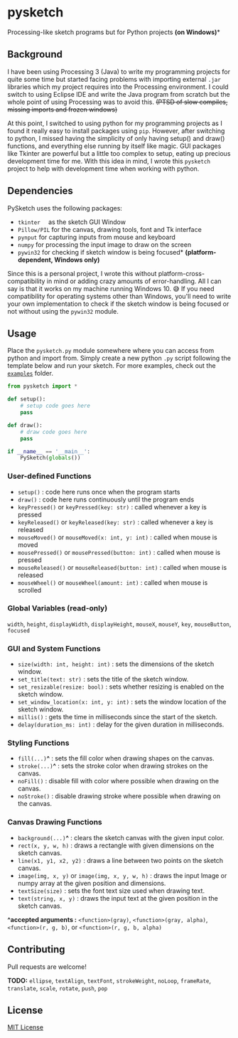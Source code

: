 # pysketch
Processing-like sketch programs but for Python projects **(on Windows)***

## Background
I have been using Processing 3 (Java) to write my programming projects for quite some time but started facing problems with importing external `.jar` libraries which my project requires into the Processing environment. I could switch to using Eclipse IDE and write the Java program from scratch but the whole point of using Processing was to avoid this. ~~(PTSD of slow compiles, missing imports and frozen windows)~~

At this point, I switched to using python for my programming projects as I found it really easy to install packages using `pip`. However, after switching to python, I missed having the simplicity of only having setup() and draw() functions, and everything else running by itself like magic. GUI packages like Tkinter are powerful but a little too complex to setup, eating up precious development time for me. With this idea in mind, I wrote this `pysketch` project to help with development time when working with python.

## Dependencies
PySketch uses the following packages:
 * ```tkinter  ``` as the sketch GUI Window
 * ```Pillow/PIL``` for the canvas, drawing tools, font and Tk interface
 * ```pynput``` for capturing inputs from mouse and keyboard
 * ```numpy``` for processing the input image to draw on the screen
 * ```pywin32``` for checking if sketch window is being focused* **(platform-dependent, Windows only)**

Since this is a personal project, I wrote this without platform-cross-compatibility in mind or adding crazy amounts of error-handling. All I can say is that it works on my machine running Windows 10. 😅 If you need compatibility for operating systems other than Windows, you'll need to write your own implementation to check if the sketch window is being focused or not without using the `pywin32` module.
## Usage
Place the `pysketch.py` module somewhere where you can access from python and import from. Simply create a new python `.py` script following the template below and run your sketch. For more examples, check out the [`examples`](examples) folder.
```python
from pysketch import *

def setup():
    # setup code goes here
    pass

def draw():
    # draw code goes here
    pass

if __name__ == '__main__':
    PySketch(globals())
```
### User-defined Functions
 - `setup()` : code here runs once when the program starts
 - `draw()` : code here runs continuously until the program ends
 - `keyPressed()` or `keyPressed(key: str)` : called whenever a key is pressed
 - `keyReleased()` or `keyReleased(key: str)` : called whenever a key is released
 - `mouseMoved()` or `mouseMoved(x: int, y: int)` : called when mouse is moved
 - `mousePressed()` or `mousePressed(button: int)` : called when mouse is pressed
 - `mouseReleased()` or `mouseReleased(button: int)` : called when mouse is released
 - `mouseWheel()` or `mouseWheel(amount: int)` : called when mouse is scrolled
### Global Variables (read-only)
`width`, `height`, `displayWidth`, `displayHeight`, `mouseX`, `mouseY`, `key`, `mouseButton`, `focused`
### GUI and System Functions
 - `size(width: int, height: int)` : sets the dimensions of the sketch window.
 - `set_title(text: str)` : sets the title of the sketch window.
 - `set_resizable(resize: bool)` : sets whether resizing is enabled on the sketch window.
 - `set_window_location(x: int, y: int)` : sets the window location of the sketch window.
 - `millis()` : gets the time in milliseconds since the start of the sketch.
 - `delay(duration_ms: int)` : delay for the given duration in milliseconds.
### Styling Functions
 - `fill(...)`**^** : sets the fill color when drawing shapes on the canvas.
 - `stroke(...)`**^** : sets the stroke color when drawing strokes on the canvas.
 - `noFill()` : disable fill with color where possible when drawing on the canvas.
 - `noStroke()` : disable drawing stroke where possible when drawing on the canvas.
### Canvas Drawing Functions
 - `background(...)`**^** : clears the sketch canvas with the given input color.
 - `rect(x, y, w, h)` : draws a rectangle with given dimensions on the sketch canvas.
 - `line(x1, y1, x2, y2)` : draws a line between two points on the sketch canvas.
 - `image(img, x, y)` or `image(img, x, y, w, h)` : draws the input Image or numpy array at the given position and dimensions.
 - `textSize(size)` : sets the font text size used when drawing text.
 - `text(string, x, y)` : draws the input text at the given position in the sketch canvas.


**^accepted arguments :**  `<function>(gray)`, `<function>(gray, alpha)`, `<function>(r, g, b)`, or `<function>(r, g, b, alpha)`
## Contributing
Pull requests are welcome!


**TODO:** `ellipse`, `textAlign`, `textFont`, `strokeWeight`, `noLoop`, `frameRate`, `translate`, `scale`, `rotate`, `push`, `pop`

## License
[MIT License](https://choosealicense.com/licenses/mit/)
